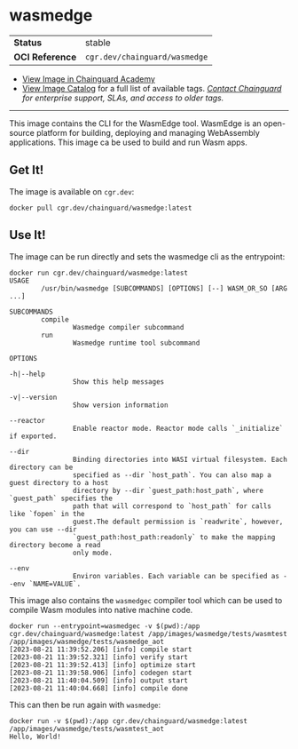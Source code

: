 <!--monopod:start-->
# wasmedge
| | |
| - | - |
| **Status** | stable |
| **OCI Reference** | `cgr.dev/chainguard/wasmedge` |


* [View Image in Chainguard Academy](https://edu.chainguard.dev/chainguard/chainguard-images/reference/wasmedge/overview/)
* [View Image Catalog](https://console.enforce.dev/images/catalog) for a full list of available tags.
*[Contact Chainguard](https://www.chainguard.dev/chainguard-images) for enterprise support, SLAs, and access to older tags.*

---
<!--monopod:end-->

This image contains the CLI for the WasmEdge tool.
WasmEdge is an open-source platform for building, deploying and managing WebAssembly applications.
This image ca be used to build and run Wasm apps.

## Get It!

The image is available on `cgr.dev`:

```
docker pull cgr.dev/chainguard/wasmedge:latest
```

## Use It!

The image can be run directly and sets the wasmedge cli as the entrypoint:

```
docker run cgr.dev/chainguard/wasmedge:latest
USAGE
        /usr/bin/wasmedge [SUBCOMMANDS] [OPTIONS] [--] WASM_OR_SO [ARG ...]

SUBCOMMANDS
        compile
                Wasmedge compiler subcommand
        run
                Wasmedge runtime tool subcommand

OPTIONS

-h|--help
                Show this help messages

-v|--version
                Show version information

--reactor
                Enable reactor mode. Reactor mode calls `_initialize` if exported.

--dir
                Binding directories into WASI virtual filesystem. Each directory can be
                specified as --dir `host_path`. You can also map a guest directory to a host
                directory by --dir `guest_path:host_path`, where `guest_path` specifies the
                path that will correspond to `host_path` for calls like `fopen` in the
                guest.The default permission is `readwrite`, however, you can use --dir
                `guest_path:host_path:readonly` to make the mapping directory become a read
                only mode.

--env
                Environ variables. Each variable can be specified as --env `NAME=VALUE`.
```

This image also contains the `wasmedgec` compiler tool which can be used to compile Wasm
modules into native machine code.

```shell
docker run --entrypoint=wasmedgec -v $(pwd):/app cgr.dev/chainguard/wasmedge:latest /app/images/wasmedge/tests/wasmtest /app/images/wasmedge/tests/wasmedge_aot
[2023-08-21 11:39:52.206] [info] compile start
[2023-08-21 11:39:52.321] [info] verify start
[2023-08-21 11:39:52.413] [info] optimize start
[2023-08-21 11:39:58.906] [info] codegen start
[2023-08-21 11:40:04.509] [info] output start
[2023-08-21 11:40:04.668] [info] compile done
```

This can then be run again with `wasmedge`:

```shell
docker run -v $(pwd):/app cgr.dev/chainguard/wasmedge:latest /app/images/wasmedge/tests/wasmtest_aot
Hello, World!
```
